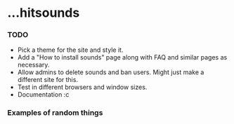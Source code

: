 # ...hitsounds

### TODO

-   Pick a theme for the site and style it.
-   Add a "How to install sounds" page along with FAQ and similar pages as necessary.
-   Allow admins to delete sounds and ban users. Might just make a different site for this.
-   Test in different browsers and window sizes.
-   Documentation :c

### Examples of random things
